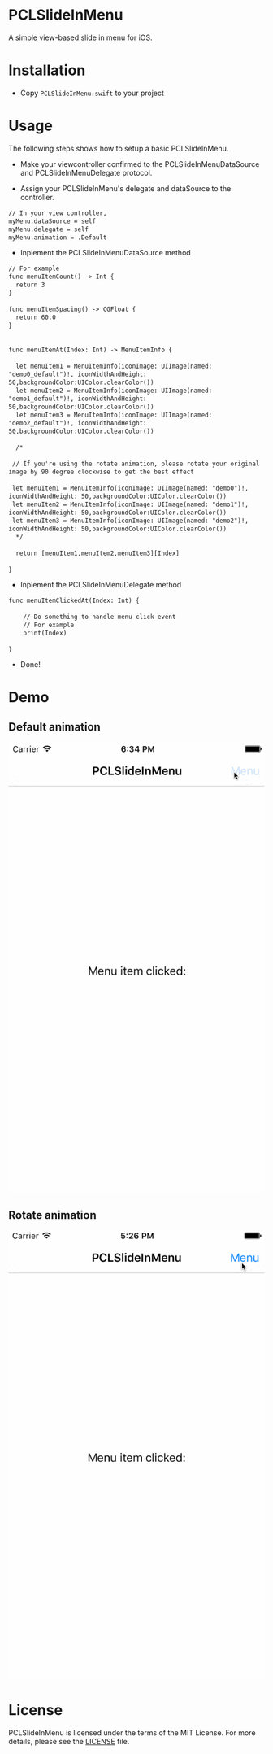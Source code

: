 # PCLSlideInMenu
A simple view-based slide in menu for iOS.

# Installation
* Copy ```PCLSlideInMenu.swift``` to your project

# Usage
The following steps shows how to setup a basic PCLSlideInMenu.

* Make your viewcontroller confirmed to the PCLSlideInMenuDataSource and PCLSlideInMenuDelegate protocol.

* Assign your PCLSlideInMenu's delegate and dataSource to the controller.
```
// In your view controller, 
myMenu.dataSource = self
myMenu.delegate = self
myMenu.animation = .Default
```

* Inplement the PCLSlideInMenuDataSource method
```
// For example
func menuItemCount() -> Int {
  return 3
}

func menuItemSpacing() -> CGFloat {
  return 60.0
}
    

func menuItemAt(Index: Int) -> MenuItemInfo {
        
  let menuItem1 = MenuItemInfo(iconImage: UIImage(named: "demo0_default")!, iconWidthAndHeight: 50,backgroundColor:UIColor.clearColor())
  let menuItem2 = MenuItemInfo(iconImage: UIImage(named: "demo1_default")!, iconWidthAndHeight: 50,backgroundColor:UIColor.clearColor())
  let menuItem3 = MenuItemInfo(iconImage: UIImage(named: "demo2_default")!, iconWidthAndHeight: 50,backgroundColor:UIColor.clearColor())
        
  /* 
        
 // If you're using the rotate animation, please rotate your original image by 90 degree clockwise to get the best effect
         
 let menuItem1 = MenuItemInfo(iconImage: UIImage(named: "demo0")!, iconWidthAndHeight: 50,backgroundColor:UIColor.clearColor())
 let menuItem2 = MenuItemInfo(iconImage: UIImage(named: "demo1")!, iconWidthAndHeight: 50,backgroundColor:UIColor.clearColor())
 let menuItem3 = MenuItemInfo(iconImage: UIImage(named: "demo2")!, iconWidthAndHeight: 50,backgroundColor:UIColor.clearColor())
  */
  
  return [menuItem1,menuItem2,menuItem3][Index]
        
}

```

* Inplement the PCLSlideInMenuDelegate method
```
func menuItemClickedAt(Index: Int) {
    
    // Do something to handle menu click event  
    // For example
    print(Index)
        
}

```


* Done!


# Demo
## Default animation
![Alt Text](https://github.com/pinchih/PCLSlideInMenu/blob/master/demo2.gif?raw=true)
## Rotate animation
![Alt Text](https://raw.githubusercontent.com/pinchih/PCLSlideInMenu/master/demo1.gif)

# License
PCLSlideInMenu is licensed under the terms of the MIT License. 
For more details, please see the [LICENSE](https://github.com/pinchih/PCLSlideInMenu/blob/master/LICENSE.md) file.
